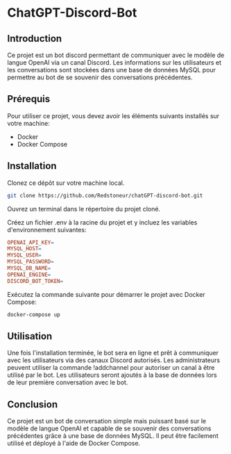 # ChatGPT-Discord-Bot

## Introduction

Ce projet est un bot discord permettant de communiquer avec le modèle de langue OpenAI via un canal Discord. Les
informations sur les utilisateurs et les conversations sont stockées dans une base de données MySQL pour permettre au
bot de se souvenir des conversations précédentes.

## Prérequis

Pour utiliser ce projet, vous devez avoir les éléments suivants installés sur votre machine:

- Docker
- Docker Compose

## Installation

Clonez ce dépôt sur votre machine local.

```bash
git clone https://github.com/Redstoneur/chatGPT-discord-bot.git
```

Ouvrez un terminal dans le répertoire du projet cloné.

Créez un fichier .env à la racine du projet et y incluez les variables d'environnement suivantes:

```makefile
OPENAI_API_KEY=
MYSQL_HOST=
MYSQL_USER=
MYSQL_PASSWORD=
MYSQL_DB_NAME=
OPENAI_ENGINE=
DISCORD_BOT_TOKEN=
```

Exécutez la commande suivante pour démarrer le projet avec Docker Compose:

```bash
docker-compose up
```

## Utilisation

Une fois l'installation terminée, le bot sera en ligne et prêt à communiquer avec les utilisateurs via des canaux
Discord autorisés. Les administrateurs peuvent utiliser la commande !addchannel pour autoriser un canal à être utilisé
par le bot. Les utilisateurs seront ajoutés à la base de données lors de leur première conversation avec le bot.

## Conclusion

Ce projet est un bot de conversation simple mais puissant basé sur le modèle de langue OpenAI et capable de se souvenir
des conversations précédentes grâce à une base de données MySQL. Il peut être facilement utilisé et déployé à l'aide de
Docker Compose.